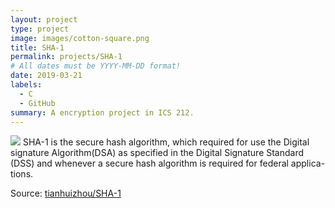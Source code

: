 ```yaml
---
layout: project
type: project
image: images/cotton-square.png
title: SHA-1
permalink: projects/SHA-1
# All dates must be YYYY-MM-DD format!
date: 2019-03-21
labels:
  - C
  - GitHub
summary: A encryption project in ICS 212.
---
```


<img class="ui image" src="{{ site.baseurl }}/images/sha-1.png">
SHA-1 is the secure hash algorithm, which required for use the Digital signature Algorithm(DSA) as specified in the Digital Signature Standard (DSS) and whenever a secure hash algorithm is required for federal applica- tions.

Source: <a href="https://github.com/tianhuizhou/SHA-1"><i class="large github icon "></i>tianhuizhou/SHA-1</a>

